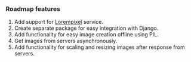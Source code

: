 ### Roadmap features

 1. Add support for [Lorempixel][1] service.
 2. Create separate package for easy integration with Django.
 3. Add functionality for easy image creation offline using PIL.
 4. Get images from servers asynchronously.
 5. Add functionality for scaling and resizing images after response from servers.


  [1]: lorempixel.com